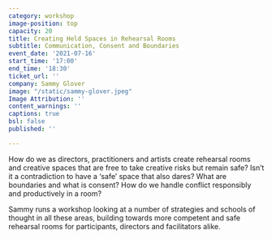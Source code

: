 ```yaml
---
category: workshop
image-position: top
capacity: 20
title: Creating Held Spaces in Rehearsal Rooms
subtitle: Communication, Consent and Boundaries
event_date: '2021-07-16'
start_time: '17:00'
end_time: '18:30'
ticket_url: ''
company: Sammy Glover
image: "/static/sammy-glover.jpeg"
Image Attribution: ''
content_warnings: ''
captions: true
bsl: false
published: ''

---
```

How do we as directors, practitioners and artists create rehearsal rooms and creative spaces that are free to take creative risks but remain safe? Isn’t it a contradiction to have a ‘safe’ space that also dares? What are boundaries and what is consent? How do we handle conflict responsibly and productively in a room? 

Sammy runs a workshop looking at a number of strategies and schools of thought in all these areas, building towards more competent and safe rehearsal rooms for participants, directors and facilitators alike.